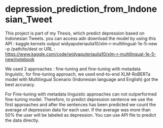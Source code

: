 # depression_prediction_from_Indonesian_Tweet
This project is part of my Thesis, which predict depression based on Indonesian Tweets. you can access adn download the model by using this API :
kaggle kernels output widyaputeriaulia10/xlm-r-multilingual-1e-5-new -p /path/to/dest or URL : https://www.kaggle.com/code/widyaputeriaulia10/xlm-r-multilingual-1e-5-new/notebook

We used 2 approaches : fine-tuning and fine-tuning with metadata linguistic, for fine-tuning approach, we used end-to-end XLM-RoBERTa model with Multilingual Scenario (Indonesian language and English) got the best accuracy. 

For Fine-tuning with metadata linguistic approaches can not outperformed fine-tuning model. Therefore, to predict depression sentence we use the first approaches and after the sentences has been predicted we count the average of depression data for each user. If the average was more than 50% the user will be labeled as depression. You can use API file to predict the data directly.
